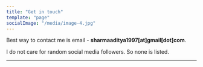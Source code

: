 ```yaml
---
title: "Get in touch"
template: "page"
socialImage: "/media/image-4.jpg" 
---
```

<!-- list all your profiles and about newsletter in the contact me page. No need to include images and forms. Then target next github readme.md profile. -->

Best way to contact me is email - **sharmaaditya1997[at]gmail[dot]com**.

I do not care for random social media followers. So none is listed.










<!-- Here's a list of all my social media profiles with a brief description of what it holds.

1. **Newsletter** -  I write a weekly newsletter, [Deconstructed](https://decons.substack.com), about lessons and insights from business and technology world as how we can implement and benefit from it in our daily lives. 
2. [Linked in](https://www.linkedin.com/in/aditya97as/) - That's my linked in profile.
3. [Twitter](https://twitter.com/Aditya_as97) - Follow ME for short anecdotes and learnings from the business and tech world.
4. [Instagram](https://www.instagram.com/aditya_as17/) - My photo library
5. [Medium](https://medium.com/@aditya-as17) - Here I write tools, frameworks and systems which makes easy to manage money, time and productivity for those who implement.
6. [Goodreads](https://www.goodreads.com/user/show/35675590-aditya-sharma) - Summaries, book reviews and an account of what I am currently reading and what I will read.
7. [Github](https://github.com/aditya-as17) - Since I am a self-taught programmer so here I share progress and updates of my programming track. Worth visiting if you want to improve upon your computer foundations or want to contribute for [CSE from MIT OCW](https://aditya-as17.github.io/MIT-CSE/) curriculum for self education as a computer engineer.
-->

---



